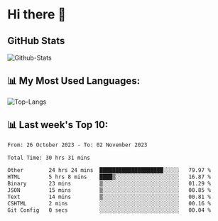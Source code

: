 # Hi there 👋

## GitHub Stats
![Github-Stats](https://github-readme-stats-sigma-five.vercel.app/api?username=ltorson&show_icons=true&theme=radical&count_private=true)

## 📊 My Most Used Languages:
![Top-Langs](https://github-readme-stats-sigma-five.vercel.app/api/top-langs/?username=LTorson&layout=compact&langs_count=10)

## 📊 Last week's Top 10:
<!--START_SECTION:waka-->

```txt
From: 26 October 2023 - To: 02 November 2023

Total Time: 30 hrs 31 mins

Other        24 hrs 24 mins  ████████████████████░░░░░   79.97 %
HTML         5 hrs 8 mins    ████▒░░░░░░░░░░░░░░░░░░░░   16.87 %
Binary       23 mins         ▒░░░░░░░░░░░░░░░░░░░░░░░░   01.29 %
JSON         15 mins         ▒░░░░░░░░░░░░░░░░░░░░░░░░   00.85 %
Text         14 mins         ▒░░░░░░░░░░░░░░░░░░░░░░░░   00.81 %
CSHTML       2 mins          ░░░░░░░░░░░░░░░░░░░░░░░░░   00.16 %
Git Config   0 secs          ░░░░░░░░░░░░░░░░░░░░░░░░░   00.04 %
```

<!--END_SECTION:waka-->
